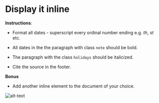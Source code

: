 # Display it inline

**Instructions**:

- Format all dates - superscript every ordinal number ending e.g. _th_, _st_ etc.

- All dates in the the paragraph with class `note` should be bold.

- The paragraph with the class `holidays` should be italicized.

- Cite the source in the footer.

**Bonus**

- Add another inline element to the document of your choice.

![alt-text](/image/reference.png "Reference Image")
